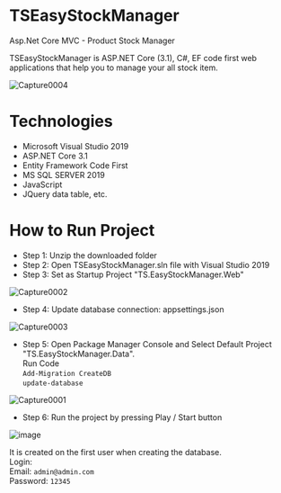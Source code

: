 # TSEasyStockManager
Asp.Net Core MVC - Product Stock Manager

TSEasyStockManager is ASP.NET Core (3.1), C#, EF code first web applications that help you to manage your all stock item.

![Capture0004](https://user-images.githubusercontent.com/4595323/129177061-fb8aee44-16bb-4eeb-9d5e-22fa708e799c.PNG)

# Technologies
- Microsoft Visual Studio 2019
- ASP.NET Core 3.1 
- Entity Framework Code First 
- MS SQL SERVER 2019
- JavaScript
- JQuery data table, etc.

# How to Run Project
- Step 1: Unzip the downloaded folder
- Step 2: Open TSEasyStockManager.sln file with Visual Studio 2019
- Step 3: Set as Startup Project "TS.EasyStockManager.Web"

![Capture0002](https://user-images.githubusercontent.com/4595323/129191129-7f5f79d2-a2c3-4557-9a50-a274f617707a.png)

- Step 4: Update database connection: appsettings.json

![Capture0003](https://user-images.githubusercontent.com/4595323/129191500-15c7fbfe-ed27-420a-91dd-2cfa5724cc89.PNG)

- Step 5: Open Package Manager Console and Select Default Project "TS.EasyStockManager.Data".<br>
Run Code <br>
`Add-Migration CreateDB` <br>
`update-database`

![Capture0001](https://user-images.githubusercontent.com/4595323/129193683-5dc02582-a95e-4a47-93bf-8ac4acf36399.PNG)

- Step 6: Run the project by pressing Play / Start button

![image](https://user-images.githubusercontent.com/4595323/129194626-db2c8b56-c772-483a-8961-2a1442f681af.png)


It is created on the first user when creating the database.<br>
Login:<br>
Email: `admin@admin.com`<br>
Password: `12345`
